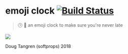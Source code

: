 # emoji clock [![Build Status](https://travis-ci.org/softprops/emoji-clock.svg?branch=master)](https://travis-ci.org/softprops/emoji-clock)

> 🕒 🐇 an emoji clock to make sure you're never late

[![](https://upload.wikimedia.org/wikipedia/commons/f/f3/De_Alice%27s_Abenteuer_im_Wunderland_Carroll_pic_02.jpg)](https://en.wikipedia.org/wiki/White_Rabbit)

Doug Tangren (softprops) 2018